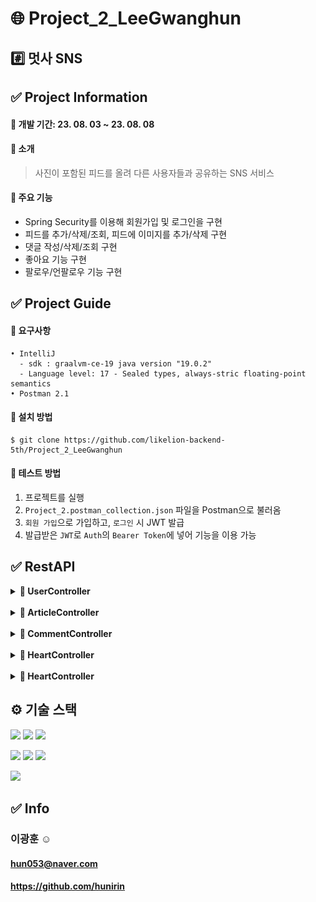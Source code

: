 🌐 Project_2_LeeGwanghun
 =============
#️⃣ 멋사 SNS
 --------------

## ✅ Project Information
#### 🔺 개발 기간: 23. 08. 03 ~ 23. 08. 08
#### 🔺 소개
   > 사진이 포함된 피드를 올려 다른 사용자들과 공유하는 SNS 서비스
#### 🔺 주요 기능
   - Spring Security를 이용해 회원가입 및 로그인을 구현
   - 피드를 추가/삭제/조회, 피드에 이미지를 추가/삭제 구현
   - 댓글 작성/삭제/조회 구현
   - 좋아요 기능 구현
   - 팔로우/언팔로우 기능 구현

 ## ✅ Project Guide
  #### 🔺 요구사항
    • IntelliJ 
      - sdk : graalvm-ce-19 java version "19.0.2"
      - Language level: 17 - Sealed types, always-stric floating-point semantics
    • Postman 2.1
  #### 🔺 설치 방법
    $ git clone https://github.com/likelion-backend-5th/Project_2_LeeGwanghun
  #### 🔺 테스트 방법
1. 프로젝트를 실행 
2. ```Project_2.postman_collection.json``` 파일을 Postman으로 불러옴
3. ```회원 가입```으로 가입하고, ```로그인``` 시 JWT 발급
4. 발급받은 ```JWT```로 ```Auth```의 ```Bearer Token```에 넣어 기능을 이용 가능

## ✅ RestAPI 
<details>
<summary> <b>📂 UserController </b> </summary>
<details>
<summary>🟨 <b>회원가입</b> : POST /users/register</summary>

![img_1.png](readmeImage/img_1.png)

</details>

<details>
<summary>🟨 <b>로그인</b> : POST /users/login </summary>

![img_2.png](readmeImage/img_2.png)

</details>


<details>
<summary> 🟩 <b>유저 조회</b> : GET /users/{id} </summary>

![img_3.png](readmeImage/img_3.png)

</details>

<details>
<summary>🟨 <b>프로필 이미지 등록</b> : POST /users/profileImg</summary>

![img_4.png](readmeImage/img_4.png)

</details>
</details>

<br>

<details>
<summary> <b>📂 ArticleController </b> </summary>
<details>
<summary>🟨 <b>피드 생성</b> : POST /article </summary>

![img_5.png](readmeImage/img_5.png)

</details>

<details>
<summary>🟨 <b>이미지 업로드</b> : POST /article/{ArticleId}</summary>

![img_6.png](readmeImage/img_6.png)

</details>

<details>
<summary>🟩 <b>피드 조회(전체)</b> : GET /article/list</summary>

![img_8.png](readmeImage/img_8.png)

</details>

<details>
<summary>🟩 <b>피드 조회(단독)</b> : GET /article/{articleId}</summary>

![img_9.png](readmeImage/img_9.png)

</details>
<details>
<summary>🟦 <b>피드 수정</b> : PUT /article/{articleId}</summary>

![img_10.png](readmeImage/img_10.png)

</details>
<details>
<summary>🟦 <b>피드 이미지 추가/삭제(단독)</b> : PUT /article/{articleId}/image</summary>

![img_11.png](readmeImage/img_11.png)

</details>
<details>
<summary>🟥 <b>피드 삭제</b> : DELETE /article/{articleId}</summary>

![img_12.png](readmeImage/img_12.png)

</details>
</details>

<br>

<details>
<summary> <b>📂 CommentController </b> </summary>
<details>
<summary>🟨 <b>댓글 생성</b> : POST /article/{articleId}/comment </summary>

![img_13.png](readmeImage/img_13.png)

</details>
<details>
<summary>🟥 <b>댓글 삭제</b> : DELETE /article/{articleId}/comment/{commentId} </summary>

![img_14.png](readmeImage/img_14.png)

</details>
</details>

<br>

<details>
<summary> <b>📂 HeartController </b> </summary>
<details>
<summary>🟨 <b>좋아요</b> : POST /article/{articleId}/heart </summary>

![img_15.png](readmeImage/img_15.png)

</details>
</details>

<br>

<details>
<summary> <b>📂 HeartController </b> </summary>
<details>
<summary>🟨 <b>팔로우</b> : POST /users/follow/{id} </summary>

![img_16.png](readmeImage/img_16.png)

</details>
<details>
<summary>🟨 <b>언팔로우</b> : POST /users/unfollow/{id} </summary>

![img_17.png](readmeImage/img_17.png)

</details>
<details>
<summary>🟩 <b>팔로우 피드 조회</b> : GET /users/follow </summary>

![img_18.png](readmeImage/img_18.png)

</details>
</details>




## ⚙ 기술 스택
<p>
<img src="https://img.shields.io/badge/Java_17-007396?style=flat&logo=OpenJDK&logoColor=white">
<img src="https://img.shields.io/badge/gradle_8.1.1-02303A?style=flat&logo=gradle&logoColor=white">
<img src="https://img.shields.io/badge/SQLite_3.41.2.2-003B57?style=flat&logo=SQLite&logoColor=white">
</p>
<p>
<img src="https://img.shields.io/badge/Spring_6.0.10-6DB33F?style=flat&logo=Spring&logoColor=white">
<img src="https://img.shields.io/badge/springboot_3.1.2-6DB33F?style=flat&logo=springboot&logoColor=white">
<img src="https://img.shields.io/badge/springsecurity_6.1.1-6DB33F?style=flat&logo=springsecurity&logoColor=white">
</p>
<img src="https://img.shields.io/badge/thymeleaf_3.1.1-005F0F?style=flat&logo=thymeleaf&logoColor=white">

<br>

 ## ✅ Info
  ### 이광훈 ☺️
  #### hun053@naver.com
  #### https://github.com/hunirin

